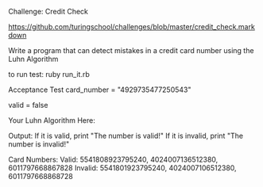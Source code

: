 Challenge: Credit Check

https://github.com/turingschool/challenges/blob/master/credit_check.markdown

Write a program that can detect mistakes in a credit card number using the Luhn Algorithm

to run test:
ruby run_it.rb


Acceptance Test
card_number = "4929735477250543"

valid = false

Your Luhn Algorithm Here:

Output:
If it is valid, print "The number is valid!"
If it is invalid, print "The number is invalid!"


Card Numbers:
Valid: 5541808923795240, 4024007136512380, 6011797668867828
Invalid: 5541801923795240, 4024007106512380, 6011797668868728
